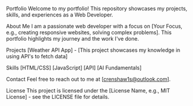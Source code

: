 Portfolio
Welcome to my portfolio! This repository showcases my projects, skills, and experiences as a Web Developer.

About Me
I am a passionate web developer with a focus on [Your Focus, e.g., creating responsive websites, solving complex problems]. This portfolio highlights my journey and the work I've done.

Projects
[Weather API App] - [This project showcases my knowledge in using API's to fetch data]

Skills
[HTML/CSS]
[JavaScript]
[API]
[AI Fundamentals]

Contact
Feel free to reach out to me at [crenshaw1s@outlook.com].

License
This project is licensed under the [License Name, e.g., MIT License] - see the LICENSE file for details.
